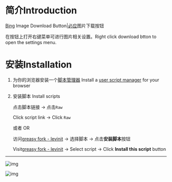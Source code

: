 # 简介Introduction

[Bing](https://bing.com) Image Download Button|[必应](https://bing.com)图片下载按钮

在按钮上打开右键菜单可进行图片相关设置。Right click download btton to open the settings menu.

# 安装Installation

1. 为你的浏览器安装一个[脚本管理器](https://greasyfork.org/)   Install a [user script manager](https://greasyfork.org/) for your browser



2. 安装脚本 Install scripts

   点击脚本链接 -> 点击`Raw`

   Click script link -> Click `Raw`



   或者 OR



   访问[greasy fork - levinit](https://greasyfork.org/zh-TW/scripts/35070-bing-image-download-button)  -> 选择脚本 -> 点击**安装脚本**按钮

   Visit[greasy fork - levinit](https://greasyfork.org/zh-TW/scripts/35070-bing-image-download-button)  -> Select script -> Click **Install this script** button

---

![img](https://greasyfork.org/system/screenshots/screenshots/000/009/039/original/en.jpg?1510493743)

![img](https://greasyfork.org/system/screenshots/screenshots/000/009/040/original/zh.jpg?1510493744)